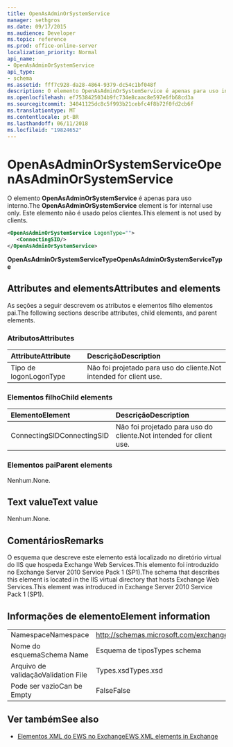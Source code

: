 ```yaml
---
title: OpenAsAdminOrSystemService
manager: sethgros
ms.date: 09/17/2015
ms.audience: Developer
ms.topic: reference
ms.prod: office-online-server
localization_priority: Normal
api_name:
- OpenAsAdminOrSystemService
api_type:
- schema
ms.assetid: fff7c928-da28-4864-9379-dc54c1bf048f
description: O elemento OpenAsAdminOrSystemService é apenas para uso interno. Este elemento não é usado pelos clientes.
ms.openlocfilehash: ef7538425034b9fc734e8caac8e597e6fb68cd3a
ms.sourcegitcommit: 34041125dc8c5f993b21cebfc4f8b72f0fd2cb6f
ms.translationtype: MT
ms.contentlocale: pt-BR
ms.lasthandoff: 06/11/2018
ms.locfileid: "19824652"
---
```

# <a name="openasadminorsystemservice"></a><span data-ttu-id="753c8-104">OpenAsAdminOrSystemService</span><span class="sxs-lookup"><span data-stu-id="753c8-104">OpenAsAdminOrSystemService</span></span>

<span data-ttu-id="753c8-105">O elemento **OpenAsAdminOrSystemService** é apenas para uso interno.</span><span class="sxs-lookup"><span data-stu-id="753c8-105">The **OpenAsAdminOrSystemService** element is for internal use only.</span></span> <span data-ttu-id="753c8-106">Este elemento não é usado pelos clientes.</span><span class="sxs-lookup"><span data-stu-id="753c8-106">This element is not used by clients.</span></span> 
  
```XML
<OpenAsAdminOrSystemService LogonType="">
   <ConnectingSID/>
</OpenAsAdminOrSystemService>
```

 <span data-ttu-id="753c8-107">**OpenAsAdminOrSystemServiceType**</span><span class="sxs-lookup"><span data-stu-id="753c8-107">**OpenAsAdminOrSystemServiceType**</span></span>
## <a name="attributes-and-elements"></a><span data-ttu-id="753c8-108">Attributes and elements</span><span class="sxs-lookup"><span data-stu-id="753c8-108">Attributes and elements</span></span>

<span data-ttu-id="753c8-109">As seções a seguir descrevem os atributos e elementos filho elementos pai.</span><span class="sxs-lookup"><span data-stu-id="753c8-109">The following sections describe attributes, child elements, and parent elements.</span></span>
  
### <a name="attributes"></a><span data-ttu-id="753c8-110">Atributos</span><span class="sxs-lookup"><span data-stu-id="753c8-110">Attributes</span></span>

|<span data-ttu-id="753c8-111">**Attribute**</span><span class="sxs-lookup"><span data-stu-id="753c8-111">**Attribute**</span></span>|<span data-ttu-id="753c8-112">**Descrição**</span><span class="sxs-lookup"><span data-stu-id="753c8-112">**Description**</span></span>|
|:-----|:-----|
|<span data-ttu-id="753c8-113">Tipo de logon</span><span class="sxs-lookup"><span data-stu-id="753c8-113">LogonType</span></span>  <br/> |<span data-ttu-id="753c8-114">Não foi projetado para uso do cliente.</span><span class="sxs-lookup"><span data-stu-id="753c8-114">Not intended for client use.</span></span>  <br/> |
   
### <a name="child-elements"></a><span data-ttu-id="753c8-115">Elementos filho</span><span class="sxs-lookup"><span data-stu-id="753c8-115">Child elements</span></span>

|<span data-ttu-id="753c8-116">**Elemento**</span><span class="sxs-lookup"><span data-stu-id="753c8-116">**Element**</span></span>|<span data-ttu-id="753c8-117">**Descrição**</span><span class="sxs-lookup"><span data-stu-id="753c8-117">**Description**</span></span>|
|:-----|:-----|
|<span data-ttu-id="753c8-118">ConnectingSID</span><span class="sxs-lookup"><span data-stu-id="753c8-118">ConnectingSID</span></span>  <br/> |<span data-ttu-id="753c8-119">Não foi projetado para uso do cliente.</span><span class="sxs-lookup"><span data-stu-id="753c8-119">Not intended for client use.</span></span>  <br/> |
   
### <a name="parent-elements"></a><span data-ttu-id="753c8-120">Elementos pai</span><span class="sxs-lookup"><span data-stu-id="753c8-120">Parent elements</span></span>

<span data-ttu-id="753c8-121">Nenhum.</span><span class="sxs-lookup"><span data-stu-id="753c8-121">None.</span></span>
  
## <a name="text-value"></a><span data-ttu-id="753c8-122">Text value</span><span class="sxs-lookup"><span data-stu-id="753c8-122">Text value</span></span>

<span data-ttu-id="753c8-123">Nenhum.</span><span class="sxs-lookup"><span data-stu-id="753c8-123">None.</span></span>
  
## <a name="remarks"></a><span data-ttu-id="753c8-124">Comentários</span><span class="sxs-lookup"><span data-stu-id="753c8-124">Remarks</span></span>

<span data-ttu-id="753c8-125">O esquema que descreve este elemento está localizado no diretório virtual do IIS que hospeda Exchange Web Services.This elemento foi introduzido no Exchange Server 2010 Service Pack 1 (SP1).</span><span class="sxs-lookup"><span data-stu-id="753c8-125">The schema that describes this element is located in the IIS virtual directory that hosts Exchange Web Services.This element was introduced in Exchange Server 2010 Service Pack 1 (SP1).</span></span>
  
## <a name="element-information"></a><span data-ttu-id="753c8-126">Informações de elemento</span><span class="sxs-lookup"><span data-stu-id="753c8-126">Element information</span></span>

|||
|:-----|:-----|
|<span data-ttu-id="753c8-127">Namespace</span><span class="sxs-lookup"><span data-stu-id="753c8-127">Namespace</span></span>  <br/> |http://schemas.microsoft.com/exchange/services/2006/types  <br/> |
|<span data-ttu-id="753c8-128">Nome do esquema</span><span class="sxs-lookup"><span data-stu-id="753c8-128">Schema Name</span></span>  <br/> |<span data-ttu-id="753c8-129">Esquema de tipos</span><span class="sxs-lookup"><span data-stu-id="753c8-129">Types schema</span></span>  <br/> |
|<span data-ttu-id="753c8-130">Arquivo de validação</span><span class="sxs-lookup"><span data-stu-id="753c8-130">Validation File</span></span>  <br/> |<span data-ttu-id="753c8-131">Types.xsd</span><span class="sxs-lookup"><span data-stu-id="753c8-131">Types.xsd</span></span>  <br/> |
|<span data-ttu-id="753c8-132">Pode ser vazio</span><span class="sxs-lookup"><span data-stu-id="753c8-132">Can be Empty</span></span>  <br/> |<span data-ttu-id="753c8-133">False</span><span class="sxs-lookup"><span data-stu-id="753c8-133">False</span></span>  <br/> |
   
## <a name="see-also"></a><span data-ttu-id="753c8-134">Ver também</span><span class="sxs-lookup"><span data-stu-id="753c8-134">See also</span></span>



- [<span data-ttu-id="753c8-135">Elementos XML do EWS no Exchange</span><span class="sxs-lookup"><span data-stu-id="753c8-135">EWS XML elements in Exchange</span></span>](ews-xml-elements-in-exchange.md)

